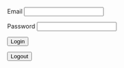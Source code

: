 <h1 id="user"> </h1>

<label for="inputEmail">Email</label>
<input id="inputEmail" type="text" name="inputEmail" autocomplete="off" />

 
<label for="inputPassword">Password</label>
<input id="inputPassword" type="password" name="inputPassword" />

<button class="button1" onclick="login()">Login</button>

<button class="button1" onclick="logout()">Logout</button>

<script>

function login() {
  // const email = document.getElementById("inputEmail").value;
  // const password = document.getElementById("inputPassword").value;

  const url = "https://frq.dtsivkovski.tk/authenticate";

  const body = {
        email: document.getElementById("inputEmail").value,
        password: document.getElementById("inputPassword").value,
  };
  
  const options = {
    method: 'POST',
    mode: 'cors', // no-cors, *cors, same-origin
    cache: 'no-cache', //*default, no-cache, reload, force-cache, only-if-cached
    credentials: 'include', // include, *same-origin, omit
    headers: {
        'Content-Type': 'application/json'
    },
    body: JSON.stringify(body)
  };

  console.log(options);

  // fetch(url, options)
  //   .then(response => console.log(response.text()))
  //   .then(result => console.log(result))
  //   .catch(error => console.log('error', error));

  // Fetch JWT
  fetch(url, options)
  .then(response => {
      // trap error response from Web API
      if (!response.ok) {
          const errorMsg = 'Login error: ' + response.status;
          console.log(errorMsg);
          return;
      }

      // Success!!!
      // Redirect to Database location
      sessionStorage.setItem("username", email);
      window.location.href = document.referrer
      // window.location.href = "{{site.baseurl}}/home";

  })
  
}

function logout() {
  document.cookie = "jwt=; expires=Thu, 01 Jan 1970 00:00:00 UTC; path=/;";
  sessionStorage.setItem("username", "Guest");
  sessionStorage.setItem("token", null);
  window.location.reload();

}

if (sessionStorage.getItem("username") == null) {
  sessionStorage.setItem("username", "Guest");
}

document.getElementById("user").innerHTML = "Hello " + sessionStorage.getItem("username") + "!";

</script>
